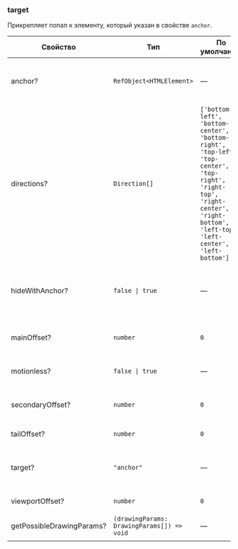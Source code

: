 ### target

Прикрепляет попап к элементу, который указан в свойстве `anchor`.

<!-- props:start -->
| Свойство                  | Тип                                        | По умолчанию                                                                                                                                                                     | Описание                                                                     |
| ------------------------- | ------------------------------------------ | -------------------------------------------------------------------------------------------------------------------------------------------------------------------------------- | ---------------------------------------------------------------------------- |
| anchor?                   | `RefObject<HTMLElement>`                   | —                                                                                                                                                                                | Элемент, относительно которого позиционируется попап                         |
| directions?               | `Direction[]`                              | `['bottom-left', 'bottom-center', 'bottom-right', 'top-left', 'top-center', 'top-right', 'right-top', 'right-center', 'right-bottom', 'left-top', 'left-center', 'left-bottom']` | Направления раскрытия блока                                                  |
| hideWithAnchor?           | `false \| true`                            | —                                                                                                                                                                                | Скрывать попап, когда его anchor находится за пределами родителя с overflow. |
| mainOffset?               | `number`                                   | `0`                                                                                                                                                                              | Отступ попапа относительно основного направления                             |
| motionless?               | `false \| true`                            | —                                                                                                                                                                                | Закрепляет положение попапа после открытия                                   |
| secondaryOffset?          | `number`                                   | `0`                                                                                                                                                                              | Отступ попапа относительно второстепенного направления                       |
| tailOffset?               | `number`                                   | `0`                                                                                                                                                                              | Отступ хвостика от края попапа                                               |
| target?                   | `"anchor"`                                 | —                                                                                                                                                                                | Позиционирование попапа относительно переданного элемента                    |
| viewportOffset?           | `number`                                   | `0`                                                                                                                                                                              | Отступ от края окна браузера                                                 |
| getPossibleDrawingParams? | `(drawingParams: DrawingParams[]) => void` | —                                                                                                                                                                                | Расчет параметров для отрисовки                                              |
<!-- props:end -->
